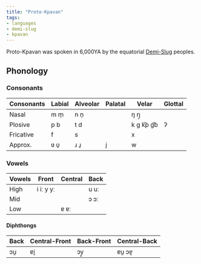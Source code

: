 ```yaml
---
title: "Proto-Kpavan"
tags:
- languages
- demi-slug
- kpavan
---
```

Proto-Kpavan was spoken in 6,000YA by the equatorial [Demi-Slug](private/Z%20content.old/fauna/2nd-realm/demi-slugs/demi-slugs.md) peoples.

## Phonology
### Consonants
Consonants|Labial  |Alveolar|Palatal|Velar       |Glottal
----------|--------|--------|-------|------------|-------
Nasal     |m m̩     |n n̩     |       |ŋ ŋ̩         |
Plosive   |p b     |t d     |       |k g k͡p g͡b   |ʔ
Fricative |f       |s       |       |x           |
Approx.   |ʋ ʋ̩     |ɹ ɹ̩     |j      |w           |

### Vowels
Vowels|Front    |Central|Back
------|---------|-------|----
High  |i iː y yː|       |u uː
Mid   |         |       |ɔ ɔː
Low   |         |ɐ ɐː   |

#### Diphthongs
Back|Central-Front|Back-Front|Central-Back
----|-------------|----------|------------
ɔu̯  |ɐi̯           |ɔy̯        |ɐu̯ ɔɐ̯